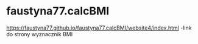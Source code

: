 # faustyna77.calcBMI
https://faustyna77.github.io/faustyna77.calcBMI/website4/index.html -link do strony 
wyznacznik BMI 
